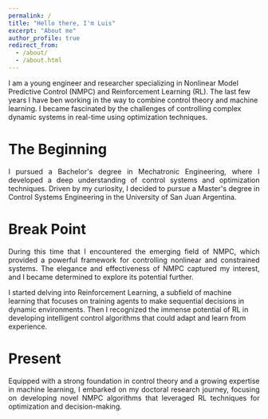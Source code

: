 ```yaml
---
permalink: /
title: "Hello there, I'm Luis"
excerpt: "About me"
author_profile: true
redirect_from: 
  - /about/
  - /about.html
---
```

 I am a young engineer and researcher specializing in Nonlinear Model Predictive Control (NMPC) and Reinforcement Learning (RL). The last few years I have ben working in the way to combine control theory and machine learning.
 I became fascinated by the challenges of controlling complex dynamic systems in real-time using optimization techniques.

The Beginning 
======
<p style='text-align: justify;'> 
I pursued a Bachelor's degree in Mechatronic Engineering, where I developed a deep understanding of control systems and optimization techniques. 
Driven by my curiosity, I decided to pursue a Master's degree in Control Systems Engineering in the University of San Juan Argentina. 
 </p>


Break Point
======
<p style='text-align: justify;'> 
During this time that I encountered the emerging field of NMPC, which provided a powerful framework for controlling nonlinear and constrained systems. The elegance and effectiveness of NMPC captured my interest, and I became determined to explore its potential further.

I started delving into Reinforcement Learning, a subfield of machine learning that focuses on training agents to make sequential decisions in dynamic environments. Then I recognized the immense potential of RL in developing intelligent control algorithms that could adapt and learn from experience.
 </p>

Present
======
<p style='text-align: justify;'> 
Equipped with a strong foundation in control theory and a growing expertise in machine learning, I embarked on my doctoral research journey, focusing on developing novel NMPC algorithms that leveraged RL techniques for optimization and decision-making. 
 </p>